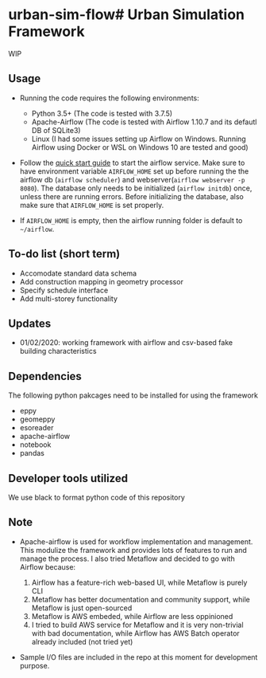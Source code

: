 # urban-sim-flow# Urban Simulation Framework

WIP

## Usage

- Running the code requires the following environments:
  - Python 3.5+ (The code is tested with 3.7.5)
  - Apache-Airflow (The code is tested with Airflow 1.10.7 and its defautl DB of SQLite3)
  - Linux (I had some issues setting up Airflow on Windows. Running Airflow using Docker or WSL on Windows 10 are tested and good)

- Follow the [quick start guide](https://airflow.apache.org/docs/stable/start.html) to start the airflow service. Make sure to have environment variable `AIRFLOW_HOME` set up before running the the airflow db (`airflow scheduler`) and webserver(`airflow webserver -p 8080`). The database only needs to be initialized (`airflow initdb`) once, unless there are running errors. Before initializing the database, also make sure that `AIRFLOW_HOME` is set properly.
- If `AIRFLOW_HOME` is empty, then the airflow running folder is default to `~/airflow`.

## To-do list (short term)
- Accomodate standard data schema
- Add construction mapping in geometry processor
- Specify schedule interface
- Add multi-storey functionality
## Updates

- 01/02/2020: working framework with airflow and csv-based fake building characteristics

## Dependencies

The following python pakcages need to be installed for using the framework

- eppy
- geomeppy
- esoreader
- apache-airflow
- notebook
- pandas

## Developer tools utilized

We use black to format python code of this repository

## Note

- Apache-airflow is used for workflow implementation and management. This modulize the framework and provides lots of features to run and manage the process. I also tried Metaflow and decided to go with Airflow because:

  1. Airflow has a feature-rich web-based UI, while Metaflow is purely CLI
  2. Metaflow has better documentation and community support, while Metaflow is just open-sourced
  3. Metaflow is AWS embeded, while Airflow are less oppinioned
  4. I tried to build AWS service for Metaflow and it is very non-trivial with bad documentation, while Airflow has AWS Batch operator already included (not tried yet)

- Sample I/O files are included in the repo at this moment for development purpose.
